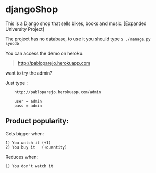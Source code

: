 djangoShop
==========

This is a Django shop that sells bikes, books and music. [Expanded University Project]

The project has no database, to use it you should type `$ ./manage.py syncdb`


You can access the demo on heroku:

>http://pabloparejo.herokuapp.com

want to try the admin?
    
Just type :
            
        http://pabloparejo.herokuapp.com/admin
        
        user = admin
        pass = admin


Product popularity:
------------------

Gets bigger when:

    1) You watch it (+1)
    2) You buy it   (+quantity)

Reduces when:

    1) You don't watch it